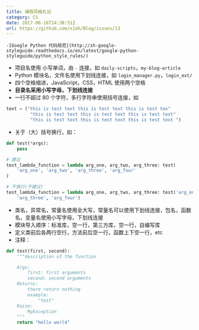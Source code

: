 ```yaml
---  
title: 编程风格札记  
category: CS  
date: 2017-06-16T14:38:51Z   
url: https://github.com/x1ah/Blog/issues/13  
---
```


    -[Google Python 代码规范](http://zh-google-styleguide.readthedocs.io/en/latest/google-python-styleguide/python_style_rules/)
- 项目名使用 小写单词，由 `-` 连接，如 `daily-scripts`，`my-blog-article`
- Python 模块名，文件名使用下划线连接，如 `login_manager.py`，`login_ext/`
- 四个空格缩进，JavaScript，CSS，HTML 使用两个空格
- __目录名采用小写字母，下划线连接__
- 一行不超过 80 个字符，多行字符串使用括号连接，如
```python
text = ("this is test text this is test text this is test tex"
         "this is test text this is test text this is test text"
         "this is test text this is test text this is test text ")
```
- 关于（大）括号换行，如：
```python
def test(*args):
    pass

# 建议
test_lambda_function = lambda arg_one, arg_two, arg_three: test(
    'arg_one', 'arg_two', 'arg_three', 'arg_four'
)

# 不换行(不建议)
test_lambda_function = lambda arg_one, arg_two, arg_three: test('arg_one', 'arg_two',
    'arg_three', 'arg_four')
```
- 类名，异常名，常量名使用全大写，常量名可以使用下划线连接，包名，函数名，变量名使用小写字母，下划线连接
- 模块导入顺序：标准库，空一行，第三方库，空一行，自编写库
- 定义类前后各两行空行，方法前后空一行，函数上下空一行，etc
- 注释：
```python
def test(first, second):
    """description of the function

    Args:
        first: first arguments
        second: second arguments
    Returns:
        there return nothing
        example:
            "test"
    Raise:
        MyException
    """
    return "hello world"
```